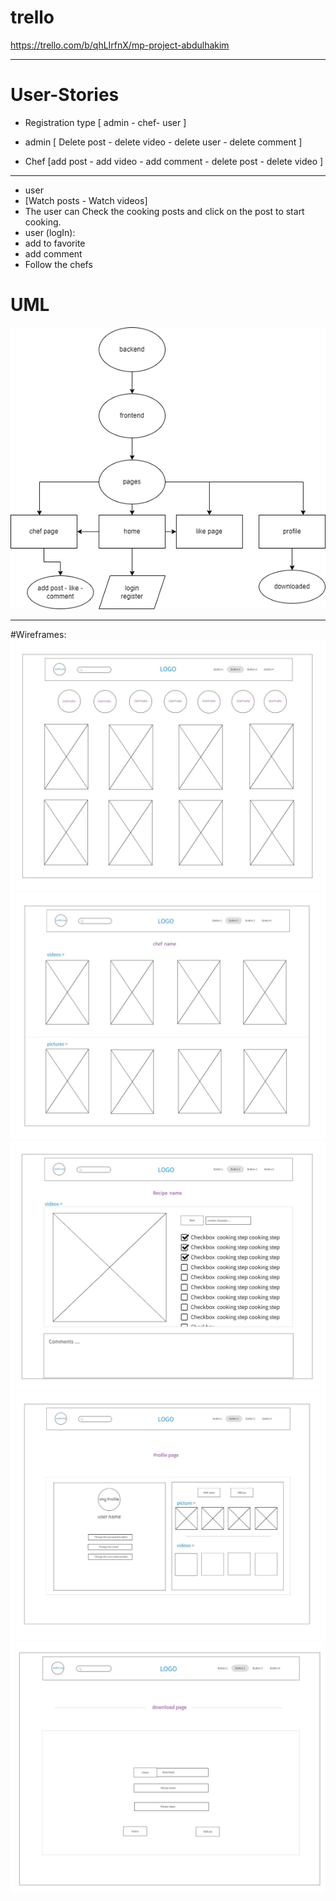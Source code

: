 # trello
https://trello.com/b/qhLIrfnX/mp-project-abdulhakim


---

# User-Stories

- Registration type [ admin - chef- user ]

- admin [ Delete post - delete video - delete user - delete comment ]

- Chef [add post - add video - add comment - delete post - delete video ]

---

- user
- [Watch posts - Watch videos]
- The user can Check the cooking posts and click on the post to start cooking.
- user (logIn):
- add to favorite
- add comment 
- Follow the chefs


# UML
![ER Diagram](https://github.com/AbdulhakimAloudah/User-Stories/blob/main/img/Untitled%20Diagram.drawio%20(5).png
)

---
#Wireframes:
![ER Diagram](https://github.com/AbdulhakimAloudah/User-Stories/blob/main/img/home.jpg)
![ER Diagram](https://github.com/AbdulhakimAloudah/User-Stories/blob/main/img/chefP.jpg)
![ER Diagram](https://github.com/AbdulhakimAloudah/User-Stories/blob/main/img/re.jpg)
![ER Diagram](https://github.com/AbdulhakimAloudah/User-Stories/blob/main/img/profile%20.jpg)
![ER Diagram](https://github.com/AbdulhakimAloudah/User-Stories/blob/main/img/d-page.jpg)

